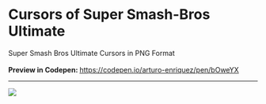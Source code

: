 # Cursors of Super Smash-Bros Ultimate
Super Smash Bros Ultimate Cursors in PNG Format
</br></br>
<b>Preview in Codepen: </b><a href="https://codepen.io/arturo-enriquez/pen/bOweYX" target="blanck"> https://codepen.io/arturo-enriquez/pen/bOweYX</a>

<hr>
<img src="http://eztelar.com/files/img/thumbnail.png"></img>
